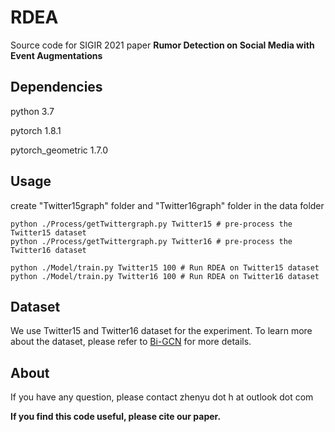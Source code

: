 # RDEA
Source code for SIGIR 2021 paper **Rumor Detection on Social Media with Event Augmentations**

## Dependencies
python 3.7

pytorch 1.8.1

pytorch_geometric 1.7.0


## Usage
create "Twitter15graph" folder and "Twitter16graph" folder in the data folder
```
python ./Process/getTwittergraph.py Twitter15 # pre-process the Twitter15 dataset
python ./Process/getTwittergraph.py Twitter16 # pre-process the Twitter16 dataset

python ./Model/train.py Twitter15 100 # Run RDEA on Twitter15 dataset
python ./Model/train.py Twitter16 100 # Run RDEA on Twitter16 dataset
```

## Dataset
We use Twitter15 and Twitter16 dataset for the experiment.
To learn more about the dataset, please refer to [Bi-GCN](https://github.com/TianBian95/BiGCN) for more details.

## About
If you have any question, please contact zhenyu dot h at outlook dot com 

**If you find this code useful, please cite our paper.**



